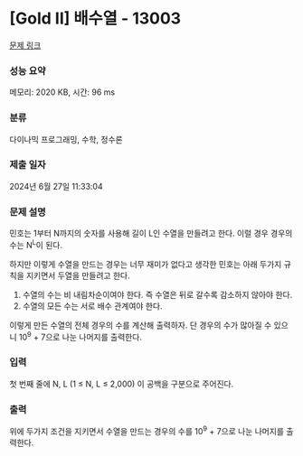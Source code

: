 # [Gold II] 배수열 - 13003 

[문제 링크](https://www.acmicpc.net/problem/13003) 

### 성능 요약

메모리: 2020 KB, 시간: 96 ms

### 분류

다이나믹 프로그래밍, 수학, 정수론

### 제출 일자

2024년 6월 27일 11:33:04

### 문제 설명

<p>민호는 1부터 N까지의 숫자를 사용해 길이 L인 수열을 만들려고 한다. 이럴 경우 경우의 수는 N<sup>L</sup>이 된다.</p>

<p>하지만 이렇게 수열을 만드는 경우는 너무 재미가 없다고 생각한 민호는 아래 두가지 규칙을 지키면서 두열을 만들려고 한다.</p>

<ol>
	<li>수열의 수는 비 내림차순이여야 한다. 즉 수열은 뒤로 갈수록 감소하지 않아야 한다.</li>
	<li>수열의 모든 수는 서로 배수 관계여야 한다.</li>
</ol>

<p>이렇게 만든 수열의 전체 경우의 수를 계산해 출력하자. 단 경우의 수가 많아질 수 있으니 10<sup>9</sup> + 7으로 나눈 나머지를 출력한다.</p>

### 입력 

 <p>첫 번째 줄에 N, L (1 ≤ N, L ≤ 2,000) 이 공백을 구분으로 주어진다.</p>

### 출력 

 <p>위에 두가지 조건을 지키면서 수열을 만드는 경우의 수를 10<sup>9</sup> + 7으로 나눈 나머지를 출력한다.</p>

